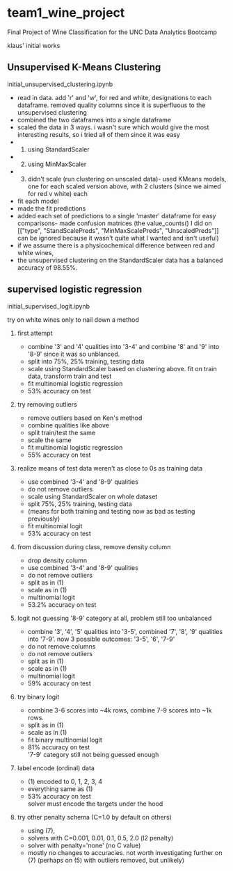 # team1_wine_project
Final Project of Wine Classification for the UNC Data Analytics Bootcamp

klaus' initial works

## Unsupervised K-Means Clustering

initial_unsupervised_clustering.ipynb

- read in data. add 'r' and 'w', for red and white, designations to each dataframe. removed quality columns since it is superfluous to the unsupervised clustering
- combined the two dataframes into a single dataframe
- scaled the data in 3 ways. i wasn't sure which would give the most interesting results, so i tried all of them since it was easy
- 1) using StandardScaler
- 2) using MinMaxScaler
- 3) didn't scale (run clustering on unscaled data)- used KMeans models, one for each scaled version above, with 2 clusters (since we aimed for red v white) each
- fit each model
- made the fit predictions
- added each set of predictions to a single 'master' dataframe for easy comparisons- made confusion matrices (the value_counts() I did on [["type", "StandScalePreds", "MinMaxScalePreds", "UnscaledPreds"]] can be ignored because it wasn't quite what I wanted and isn't useful)
- if we assume there is a physicochemical difference between red and white wines,
- the unsupervised clustering on the StandardScaler data has a balanced accuracy of 98.55%.


## supervised logistic regression

initial_supervised_logit.ipynb

try on white wines only to nail down a method

1) first attempt
   - combine '3' and '4' qualities into '3-4' and combine '8' and '9' into '8-9' since it was so unblanced.  
   - split into 75%, 25% training, testing data
   - scale using StandardScaler based on clustering above. fit on train data, transform train and test
   - fit multinomial logistic regression
   - 53% accuracy on test  


2) try removing outliers
   - remove outliers based on Ken's method
   - combine qualities like above
   - split train/test the same 
   - scale the same
   - fit multinomial logistic regression
   - 55% accuracy on test

3) realize means of test data weren't as close to 0s as training data
   - use combined '3-4' and '8-9' qualities
   - do not remove outliers
   - scale using StandardScaler on whole dataset
   - split 75%, 25% training, testing data
   - (means for both training and testing now as bad as testing previously)
   - fit multinomial logit
   - 53% accuracy on test

4) from discussion during class, remove density column
   - drop density column
   - use combined '3-4' and '8-9' qualities
   - do not remove outliers
   - split as in (1)
   - scale as in (1)
   - multinomial logit
   - 53.2% accuracy on test

5) logit not guessing '8-9' category at all, problem still too unbalanced
   - combine '3', '4', '5' qualities into '3-5', combined '7', '8', '9' qualities into '7-9'. now 3 possible outcomes: '3-5', '6', '7-9'
   - do not remove columns
   - do not remove outliers
   - split as in (1)
   - scale as in (1)
   - multinomial logit
   - 59% accuracy on test

6) try binary logit
   - combine 3-6 scores into ~4k rows, combine 7-9 scores into ~1k rows. 
   - split as in (1)
   - scale as in (1)
   - fit binary multinomial logit
   - 81% accuracy on test  
   '7-9' category still not being guessed enough

7) label encode (ordinal) data
   - (1) encoded to 0, 1, 2, 3, 4
   - everything same as (1)
   - 53% accuracy on test  
   solver must encode the targets under the hood  

8) try other penalty schema (C=1.0 by default on others)
   - using (7),
   - solvers with C=0.001, 0.01, 0.1, 0.5, 2.0 (l2 penalty)
   - solver with penalty='none' (no C value)
   - mostly no changes to accuracies. not worth investigating further on (7) (perhaps on (5) with outliers removed, but unlikely)
